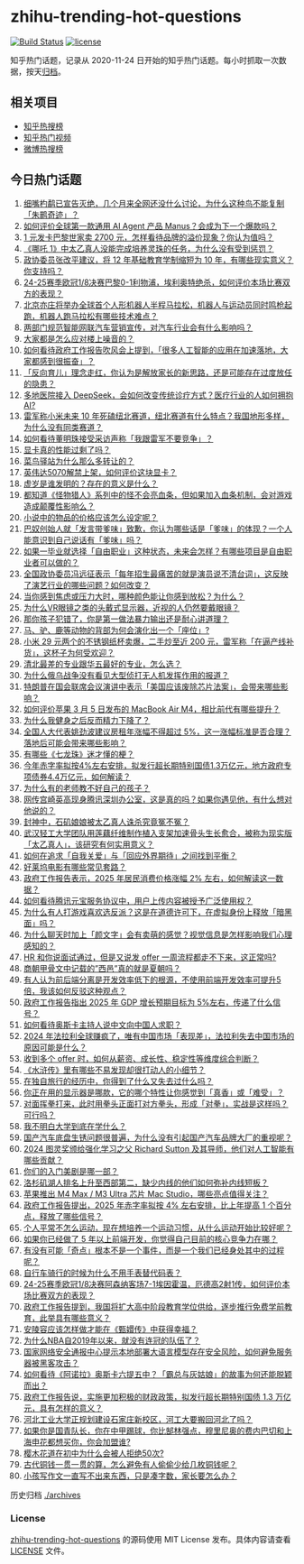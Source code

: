 # zhihu-trending-hot-questions

[![Build Status](https://github.com/justjavac/zhihu-trending-hot-questions/workflows/ci/badge.svg?branch=master)](https://github.com/justjavac/zhihu-trending-hot-questions/actions)
[![license](https://img.shields.io/github/license/justjavac/zhihu-trending-hot-questions)](https://github.com/justjavac/zhihu-trending-hot-questions/blob/master/LICENSE)

知乎热门话题，记录从 2020-11-24
日开始的知乎热门话题。每小时抓取一次数据，按天[归档](./archives)。

## 相关项目

- [知乎热搜榜](https://github.com/justjavac/zhihu-trending-top-search)
- [知乎热门视频](https://github.com/justjavac/zhihu-trending-hot-video)
- [微博热搜榜](https://github.com/justjavac/weibo-trending-hot-search)

## 今日热门话题

<!-- BEGIN -->
<!-- 最后更新时间 Thu Mar 06 2025 11:23:24 GMT+0800 (China Standard Time) -->

1. [细嘴杓鹬已宣告灭绝，几个月来全网还没什么讨论，为什么这种鸟不能复制「朱鹮奇迹」？](https://www.zhihu.com/question/14050233515)
1. [如何评价全球第一款通用 AI Agent 产品 Manus？会成为下一个爆款吗？](https://www.zhihu.com/question/14173371100)
1. [1 元发卡巴黎世家卖 2700 元，怎样看待品牌的溢价现象？你认为值吗？](https://www.zhihu.com/question/14093266557)
1. [《哪吒 1》中太乙真人没能完成培养灵珠的任务，为什么没有受到惩罚？](https://www.zhihu.com/question/13902743771)
1. [政协委员张改平建议，将 12 年基础教育学制缩短为 10 年，有哪些现实意义？你支持吗？](https://www.zhihu.com/question/14147319325)
1. [24-25赛季欧冠1/8决赛巴黎0-1利物浦，埃利奥特绝杀，如何评价本场比赛双方的表现？](https://www.zhihu.com/question/14184702757)
1. [北京亦庄将举办全球首个人形机器人半程马拉松，机器人与运动员同时鸣枪起跑，机器人跑马拉松有哪些技术难点？](https://www.zhihu.com/question/14038915855)
1. [两部门规范智能网联汽车营销宣传，对汽车行业会有什么影响吗？](https://www.zhihu.com/question/13853313683)
1. [大家都是怎么应对楼上噪音的？](https://www.zhihu.com/question/453300710)
1. [如何看待政府工作报告吹风会上提到，「很多人工智能的应用在加速落地，大家都感到很振奋」？](https://www.zhihu.com/question/14149145601)
1. [「反向育儿」理念走红，你认为是解放家长的新思路，还是可能存在过度放任的隐患？](https://www.zhihu.com/question/13764105843)
1. [多地医院接入 DeepSeek，会如何改变传统诊疗方式？医疗行业的人如何拥抱 AI?](https://www.zhihu.com/question/13905702010)
1. [雷军称小米未来 10 年死磕纽北赛道，纽北赛道有什么特点？我国地形多样，为什么没有同类赛道？](https://www.zhihu.com/question/13927039086)
1. [如何看待董明珠接受采访声称「我跟雷军不要竞争」？](https://www.zhihu.com/question/14182039191)
1. [显卡真的性能过剩了吗？](https://www.zhihu.com/question/655133391)
1. [菜鸟驿站为什么那么多转让的？](https://www.zhihu.com/question/458627547)
1. [英伟达5070解禁上架，如何评价这块显卡？](https://www.zhihu.com/question/14101563471)
1. [虚岁是谁发明的？存在的意义是什么？](https://www.zhihu.com/question/580258989)
1. [都知道《怪物猎人》系列中的怪不会亮血条，但如果加入血条机制，会对游戏造成颠覆性影响么？](https://www.zhihu.com/question/14129523357)
1. [小说中的物品的价格应该怎么设定呢？](https://www.zhihu.com/question/408047091)
1. [巴奴创始人就「发言带爹味」致歉，你认为哪些话是「爹味」的体现？一个人能意识到自己说话有「爹味」吗？](https://www.zhihu.com/question/14028862443)
1. [如果一毕业就选择「自由职业」这种状态，未来会怎样？有哪些项目是自由职业者可以做的？](https://www.zhihu.com/question/14131210480)
1. [全国政协委员冯远征表示「每年招生最痛苦的就是演员说不清台词」，这反映了演艺行业的哪些问题？如何改变？](https://www.zhihu.com/question/13957463183)
1. [当你感到焦虑或压力大时，哪种颜色能让你感到放松？为什么？](https://www.zhihu.com/question/13992024867)
1. [为什么VR眼镜之类的头戴式显示器，近视的人仍然要戴眼镜？](https://www.zhihu.com/question/33774912)
1. [那你孩子犯错了，你是第一做法暴力输出还是耐心讲道理？](https://www.zhihu.com/question/13807441114)
1. [马、驴、鹿等动物的背部为何会演化出一个「座位」?](https://www.zhihu.com/question/13732515026)
1. [小米 29 元两个的不锈钢纸杯卖爆，二手炒至近 200 元，雷军称「在逼产线补货」，这杯子为何受欢迎？](https://www.zhihu.com/question/14068589311)
1. [清北最差的专业跟华五最好的专业，怎么选？](https://www.zhihu.com/question/9466062236)
1. [为什么俄乌战争没有看见大型侦打无人机发挥作用的报道？](https://www.zhihu.com/question/12793579709)
1. [特朗普在国会联席会议演讲中表示「美国应该废除芯片法案」，会带来哪些影响？](https://www.zhihu.com/question/14115789414)
1. [如何评价苹果 3 月 5 日发布的 MacBook Air M4，相比前代有哪些提升？](https://www.zhihu.com/question/14167413067)
1. [为什么我健身之后反而精力下降了？](https://www.zhihu.com/question/12869597905)
1. [全国人大代表姚劲波建议房租年涨幅不得超过 5%，这一涨幅标准是否合理？落地后可能会带来哪些影响？](https://www.zhihu.com/question/14031579481)
1. [有哪些《七龙珠》迷才懂的梗？](https://www.zhihu.com/question/359074125)
1. [今年赤字率拟按4%左右安排，拟发行超长期特别国债1.3万亿元，地方政府专项债券4.4万亿元，如何解读？](https://www.zhihu.com/question/14101594057)
1. [为什么有的老师教不好自己的孩子？](https://www.zhihu.com/question/11799377989)
1. [网传宫崎英高现身腾讯深圳办公室，这是真的吗？如果你遇见他，有什么想对他说的？](https://www.zhihu.com/question/14051296341)
1. [封神中，石矶娘娘被太乙真人诛杀究竟冤不冤？](https://www.zhihu.com/question/13009520428)
1. [武汉轻工大学团队用莲藕纤维制作植入支架加速骨头生长愈合，被称为现实版「太乙真人」，该研究有何实用意义？](https://www.zhihu.com/question/14021590595)
1. [如何在追求「自我关爱」与「回应外界期待」之间找到平衡？](https://www.zhihu.com/question/13245486671)
1. [好莱坞电影有哪些常见套路？](https://www.zhihu.com/question/559470375)
1. [政府工作报告表示，2025 年居民消费价格涨幅 2% 左右，如何解读这一数据？](https://www.zhihu.com/question/14106763792)
1. [如何看待腾讯元宝服务协议中，用户上传内容被授予广泛使用权？](https://www.zhihu.com/question/13745075789)
1. [为什么有人打游戏喜欢选反派？这是在道德许可下，在虚拟身份上释放「暗黑面」吗？](https://www.zhihu.com/question/13321412192)
1. [为什么聊天时加上「颜文字」会有卖萌的感觉？视觉信息是怎样影响我们心理感知的？](https://www.zhihu.com/question/13521622913)
1. [HR 和你说面试通过，但是又说发 offer 一周流程都走不下来，这正常吗?](https://www.zhihu.com/question/13665922389)
1. [商朝甲骨文中记载的”西邑”真的就是夏朝吗？](https://www.zhihu.com/question/663907597)
1. [有人认为前后端分离是开发效率低下的根源，不使用前端开发效率可提升5倍，我该如何反驳这种观点？](https://www.zhihu.com/question/9043262003)
1. [政府工作报告指出 2025 年 GDP 增长预期目标为 5%左右，传递了什么信号？](https://www.zhihu.com/question/14099771798)
1. [如何看待奥斯卡主持人说中文向中国人求职？](https://www.zhihu.com/question/13908989615)
1. [2024 年法拉利全球赚疯了，唯有中国市场「表现差」，法拉利失去中国市场的原因可能是什么？](https://www.zhihu.com/question/13942315140)
1. [收到多个 offer 时，如何从薪资、成长性、稳定性等维度综合判断？](https://www.zhihu.com/question/13658417939)
1. [《水浒传》里有哪些不易发现却很打动人的小细节？](https://www.zhihu.com/question/28762743)
1. [在独自旅行的经历中，你得到了什么又失去过什么吗？](https://www.zhihu.com/question/13299659395)
1. [你正在用的显示器是哪款，它的哪个特性让你感觉到「真香」或「难受」？](https://www.zhihu.com/question/13674303569)
1. [对面挥拳打来，此时用拳头正面打对方拳头，形成「对拳」，实战是这样吗？可行吗？](https://www.zhihu.com/question/13100567852)
1. [我不明白大学到底在学什么？](https://www.zhihu.com/question/13542075761)
1. [国产汽车底盘生锈问题很普遍，为什么没有引起国产汽车品牌大厂的重视呢？](https://www.zhihu.com/question/1411270721)
1. [2024 图灵奖颁给强化学习之父 Richard Sutton 及其导师，他们对人工智能有哪些贡献？](https://www.zhihu.com/question/14157320544)
1. [你们的入门美剧是哪一部？](https://www.zhihu.com/question/414169365)
1. [洛杉矶湖人排名上升至西部第二，缺少内线的他们如何弥补内线短板？](https://www.zhihu.com/question/13971058783)
1. [苹果推出 M4 Max / M3 Ultra 芯片 Mac Studio，哪些亮点值得关注？](https://www.zhihu.com/question/14167658813)
1. [政府工作报告提出，2025 年赤字率拟按 4% 左右安排，比上年提高 1 个百分点，释放了哪些信号？](https://www.zhihu.com/question/14100349727)
1. [个人平常不怎么运动，现在想培养一个运动习惯，从什么运动开始比较好呢？](https://www.zhihu.com/question/11020016948)
1. [如果你已经做了 5 年以上前端开发，你觉得自己目前的核心竞争力在哪？](https://www.zhihu.com/question/13585875553)
1. [有没有可能「奇点」根本不是一个事件，而是一个我们已经身处其中的过程呢？](https://www.zhihu.com/question/13191051716)
1. [自行车骑行的时候为什么不用手表替代码表？](https://www.zhihu.com/question/13516922710)
1. [24-25赛季欧冠1/8决赛阿森纳客场7-1埃因霍温，厄德高2射1传，如何评价本场比赛双方的表现？](https://www.zhihu.com/question/14087776577)
1. [政府工作报告提到，我国将扩大高中阶段教育学位供给，逐步推行免费学前教育，此举具有哪些意义？](https://www.zhihu.com/question/14102574492)
1. [安陵容应该怎样做才能在《甄嬛传》中获得幸福？](https://www.zhihu.com/question/658046021)
1. [为什么NBA自2019年以来，就没有连冠的队伍了？](https://www.zhihu.com/question/12129071901)
1. [国家网络安全通报中心提示本地部署大语言模型存在安全风险，如何避免服务器被黑客攻击？](https://www.zhihu.com/question/13956992813)
1. [如何看待《阿诺拉》奥斯卡六提五中？「霸总与灰姑娘」的故事为何还能脱颖而出？](https://www.zhihu.com/question/13893810562)
1. [政府工作报告说，实施更加积极的财政政策，拟发行超长期特别国债 1.3 万亿元，具有怎样的意义？](https://www.zhihu.com/question/14100933229)
1. [河北工业大学正规划建设石家庄新校区，河工大要搬回河北了吗？](https://www.zhihu.com/question/13017478488)
1. [如果你是国青队长，你在中甲踢球，你比郜林强点，穆里尼奥的费内巴切和上海申花都想买你，你会加盟谁?](https://www.zhihu.com/question/14012099501)
1. [樱木花道在初中为什么会被人拒绝50次?](https://www.zhihu.com/question/22806782)
1. [古代铜钱一贯一贯的算，怎么避免有人偷偷少给几枚铜钱呢？](https://www.zhihu.com/question/13874555585)
1. [小孩写作文一直写不出来东西，只是凑字数，家长要怎么办？](https://www.zhihu.com/question/13715099585)

<!-- END -->

历史归档 [./archives](./archives)

### License

[zhihu-trending-hot-questions](https://github.com/justjavac/zhihu-trending-hot-questions)
的源码使用 MIT License 发布。具体内容请查看 [LICENSE](./LICENSE) 文件。
